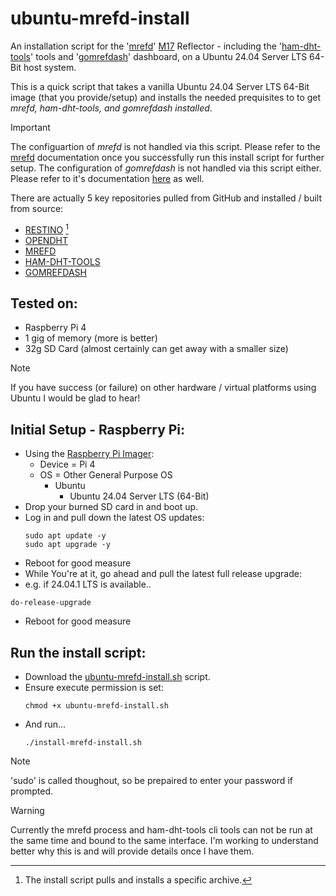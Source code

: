 # ubuntu-mrefd-install
An installation script for the '[mrefd](https://github.com/n7tae/mrefd)' [M17](https://m17project.org/) Reflector - including the '[ham-dht-tools](https://github.com/n7tae/ham-dht-tools/)' tools and '[gomrefdash](https://github.com/kc1awv/gomrefdash)' dashboard, on a Ubuntu 24.04 Server LTS 64-Bit host system.

This is a quick script that takes a vanilla Ubuntu 24.04 Server LTS 64-Bit image (that you provide/setup) and installs the needed prequisites to to get _mrefd, ham-dht-tools, and gomrefdash *installed*_.

>[!IMPORTANT]
>The configuartion of _mrefd_ is not handled via this script. Please refer to the [mrefd](https://github.com/n7tae/mrefd) documentation once you successfully run this install script for further setup.
>The configuration of _gomrefdash_ is not handled via this script either. Please refer to it's documentation [here](https://github.com/kc1awv/gomrefdash) as well.

There are actually 5 key repositories pulled from GitHub and installed / built from source:

 - [RESTINO](https://github.com/aberaud/restinio/) [^1]
 - [OPENDHT](https://github.com/savoirfairelinux/opendht)
 - [MREFD](https://github.com/n7tae/mrefd)
 - [HAM-DHT-TOOLS](https://github.com/n7tae/ham-dht-tools/)
 - [GOMREFDASH]()

[^1]: The install script pulls and installs a specific archive.

## Tested on:
 - Raspberry Pi 4
 - 1 gig of memory (more is better)
 - 32g SD Card (almost certainly can get away with a smaller size)

>[!NOTE]
> If you have success (or failure) on other hardware / virtual platforms using Ubuntu I would be glad to hear!

## Initial Setup - Raspberry Pi:
 - Using the [Raspberry Pi Imager](https://github.com/raspberrypi/rpi-imager):
   - Device = Pi 4
   - OS = Other General Purpose OS
     - Ubuntu
       - Ubuntu 24.04 Server LTS (64-Bit)
 - Drop your burned SD card in and boot up.
 - Log in and pull down the latest OS updates:
   ```
   sudo apt update -y
   sudo apt upgrade -y
   ```
 - Reboot for good measure
 - While You're at it, go ahead and pull the latest full release upgrade:
  - e.g. if 24.04.1 LTS is available..
  ```
  do-release-upgrade
  ```
  - Reboot for good measure

## Run the install script:
- Download the [ubuntu-mrefd-install.sh](ubuntu-mrefd-install.sh) script.
- Ensure execute permission is set:
  ```
  chmod +x ubuntu-mrefd-install.sh
  ```
- And run...
  ```
  ./install-mrefd-install.sh
  ```
>[!NOTE] 
>'sudo' is called thoughout, so be prepaired to enter your password if prompted.

>[!WARNING]
> Currently the mrefd process and ham-dht-tools cli tools can not be run at the same time and bound to the same interface. I'm working to understand better why this is and will provide details once I have them.
